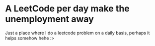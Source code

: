 # A LeetCode per day make the unemployment away


Just a place where I do a leetcode problem on a daily basis, perhaps it helps somehow hehe :> 
